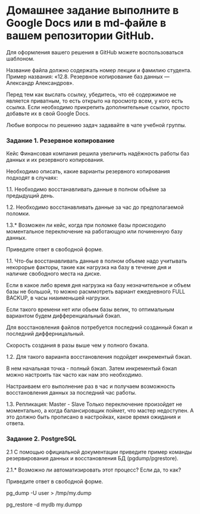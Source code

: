 # Домашнее задание выполните в Google Docs или в md-файле в вашем репозитории GitHub.

Для оформления вашего решения в GitHub можете воспользоваться шаблоном.

Название файла должно содержать номер лекции и фамилию студента. Пример названия: «12.8. Резервное копирование баз данных — Александр Александров».

Перед тем как выслать ссылку, убедитесь, что её содержимое не является приватным, то есть открыто на просмотр всем, у кого есть ссылка. Если необходимо прикрепить дополнительные ссылки, просто добавьте их в свой Google Docs.

Любые вопросы по решению задач задавайте в чате учебной группы.

### Задание 1. Резервное копирование
Кейс
Финансовая компания решила увеличить надёжность работы баз данных и их резервного копирования.

Необходимо описать, какие варианты резервного копирования подходят в случаях:

1.1. Необходимо восстанавливать данные в полном объёме за предыдущий день.

1.2. Необходимо восстанавливать данные за час до предполагаемой поломки.

1.3.* Возможен ли кейс, когда при поломке базы происходило моментальное переключение на работающую или починенную базу данных.

Приведите ответ в свободной форме.

1.1. Что-бы восстанавливать данные в полном объеме надо учитывать некорорые факторы, такие как нагрузка на базу в течение дня и наличие свободного места на диске.

Если в какое либо время дня нагрузка на базу незначительное и объем базы не большой, то можно расммотреть вариант ежедневного FULL BACKUP, в часы ниаименьшей нагрузки.

Если такого времени нет или обьем базы велик, то оптимальным вариантом будем дифференциальный бэкап.

Для восстановления файлов потребуется последний созданный бэкап и последний дифферницальный.

Скорость создания в разы выше чем у полного бэкапа.

1.2. Для такого варианта восстановления подойдет инкрементый бэкап.

В нем начальная точка - полный бэкап. Затем инкрементый бэкап можно настроить так часто как нам это необходимо.

Настраиваем его выполнение раз в час и получаем возможность восстановления данных за последний час работы.

1.3. Репликация: Master - Slave
Только переключение произойдет не моментально, а когда балансировщик поймет, что мастер недоступен. А это должно быть прописано в настройках, какое время ожидания и ответа.

### Задание 2. PostgreSQL
2.1 С помощью официальной документации приведите пример команды резервирования данных и восстановления БД (pgdump/pgrestore).

2.1.* Возможно ли автоматизировать этот процесс? Если да, то как?

Приведите ответ в свободной форме.

pg_dump -U user > /tmp/my.dump

pg_restore -d mydb my.dumpp


